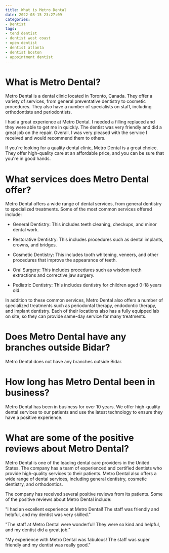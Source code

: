 ```yaml
---
title: What is Metro Dental
date: 2022-08-15 23:27:09
categories:
- Dentist
tags:
- tend dentist
- dentist west coast
- open dentist
- dentist atlanta
- dentist boston
- appointment dentist
---
```



#  What is Metro Dental?

Metro Dental is a dental clinic located in Toronto, Canada. They offer a variety of services, from general preventative dentistry to cosmetic procedures. They also have a number of specialists on staff, including orthodontists and periodontists.

I had a great experience at Metro Dental. I needed a filling replaced and they were able to get me in quickly. The dentist was very friendly and did a great job on the repair. Overall, I was very pleased with the service I received and would recommend them to others.

If you're looking for a quality dental clinic, Metro Dental is a great choice. They offer high-quality care at an affordable price, and you can be sure that you're in good hands.

#  What services does Metro Dental offer?

Metro Dental offers a wide range of dental services, from general dentistry to specialized treatments. Some of the most common services offered include:

- General Dentistry: This includes teeth cleaning, checkups, and minor dental work.

- Restorative Dentistry: This includes procedures such as dental implants, crowns, and bridges.

- Cosmetic Dentistry: This includes tooth whitening, veneers, and other procedures that improve the appearance of teeth.

- Oral Surgery: This includes procedures such as wisdom teeth extractions and corrective jaw surgery.

- Pediatric Dentistry: This includes dentistry for children aged 0-18 years old.

In addition to these common services, Metro Dental also offers a number of specialized treatments such as periodontal therapy, endodontic therapy, and implant dentistry. Each of their locations also has a fully equipped lab on site, so they can provide same-day service for many treatments.

#  Does Metro Dental have any branches outside Bidar?

Metro Dental does not have any branches outside Bidar.

#  How long has Metro Dental been in business? 

Metro Dental has been in business for over 10 years. We offer high-quality dental services to our patients and use the latest technology to ensure they have a positive experience.

#  What are some of the positive reviews about Metro Dental?

Metro Dental is one of the leading dental care providers in the United States. The company has a team of experienced and certified dentists who provide high-quality services to their patients. Metro Dental also offers a wide range of dental services, including general dentistry, cosmetic dentistry, and orthodontics.

The company has received several positive reviews from its patients. Some of the positive reviews about Metro Dental include:

"I had an excellent experience at Metro Dental! The staff was friendly and helpful, and my dentist was very skilled."

"The staff at Metro Dental were wonderful! They were so kind and helpful, and my dentist did a great job."

"My experience with Metro Dental was fabulous! The staff was super friendly and my dentist was really good."